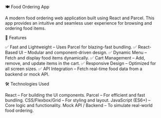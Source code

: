 🍽️ Food Ordering App

A modern food ordering web application built using React and Parcel. This app provides an intuitive and seamless user experience for browsing and ordering food items.

🚀 Features

✅ Fast and Lightweight – Uses Parcel for blazing-fast bundling.
✅ React-Based UI – Modular and component-driven design.
✅ Dynamic Menu – Fetch and display food items dynamically.
✅ Cart Management – Add, remove, and update items in the cart.
✅ Responsive Design – Optimized for all screen sizes.
✅ API Integration – Fetch real-time food data from a backend or mock API.

🛠️ Technologies Used

React – For building the UI components.
Parcel – For efficient and fast bundling.
CSS/Flexbox/Grid – For styling and layout.
JavaScript (ES6+) – Core logic and functionality.
Mock API / Backend – To simulate real-world food ordering.

